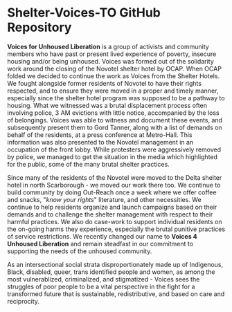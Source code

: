 # Shelter-Voices-TO GitHub Repository

**Voices for Unhoused Liberation** is a group of activists and community members who have past or present lived experience of poverty, insecure housing and/or being unhoused. Voices was formed out of the solidarity work around the closing of the Novotel shelter hotel by OCAP. When OCAP folded we decided to continue the work as Voices from the Shelter Hotels. We fought alongside former residents of Novotel to have their rights respected, and to ensure they were moved in a proper and timely manner, especially since the shelter hotel program was supposed to be a pathway to housing. What we witnessed was a brutal displacement process often involving police, 3 AM evictions with little notice, accompanied by the loss of belongings. Voices was able to witness and document these events, and subsequently present them to Gord Tanner, along with a list of demands on behalf of the residents, at a press conference at Metro-Hall. This information was also presented to the Novotel management in an occupation of the front lobby. While protesters were aggressively removed by police, we managed to get the situation in the media which highlighted for the public, some of the many brutal shelter practices.

Since many of the residents of the Novotel were moved to the Delta shelter hotel in north Scarborough - we moved our work there too. We continue to build community by doing Out-Reach once a week where we offer coffee and snacks, "*know your rights*" literature, and other necessities. We continue to help residents organize and launch campaigns based on their demands and to challenge the shelter management with respect to their harmful practices. We also do case-work to support individual residents on the on-going harms they experience, especially the brutal punitive practices of service restrictions. We recently changed our name to **Voices 4 Unhoused Liberation** and remain steadfast in our commitment to supporting the needs of the unhoused community.

As an intersectional social strata disproportionately made up of Indigenous, Black, disabled, queer, trans identified people and women, as among the most vulnerablized, criminalized, and stigmatized - Voices sees the struggles of poor people to be a vital perspective in the fight for a transformed future that is sustainable, redistributive, and based on care and reciprocity. 

